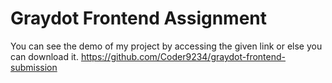 # Graydot Frontend Assignment

You can see the demo of my project by accessing the given link or else you can download it.
https://github.com/Coder9234/graydot-frontend-submission
